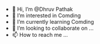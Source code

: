 - 👋 Hi, I’m @Dhruv Pathak
- 👀 I’m interested in Comding
- 🌱 I’m currently learning Comding
- 💞️ I’m looking to collaborate on ...
- 📫 How to reach me ...

<!---
GAMER12312/GAMER12312 is a ✨ special ✨ repository because its `README.md` (this file) appears on your GitHub profile.
You can click the Preview link to take a look at your changes.
--->
